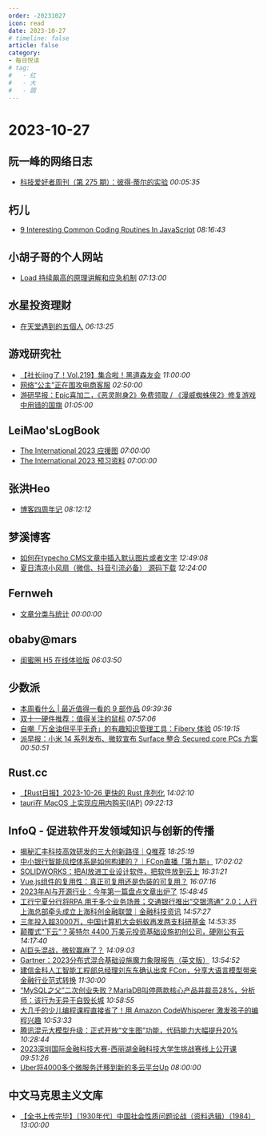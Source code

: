 ```yaml
---
order: -20231027
icon: read
date: 2023-10-27
# timeline: false
article: false
category:
- 每日悦读
# tag:
#   - 红
#   - 大
#   - 圆
---
```


# 2023-10-27 
## 阮一峰的网络日志<span></span>
* [科技爱好者周刊（第 275 期）：彼得·蒂尔的实验](http://www.ruanyifeng.com/blog/2023/10/weekly-issue-275.html) *00:05:35* 
## 朽儿<span></span>
* [9 Interesting Common Coding Routines In JavaScript](https://javascript.plainenglish.io/9-interesting-common-coding-routines-in-javascript-bebe231e1e3f?source=rss-c3917681a8f5------2) *08:16:43* 
## 小胡子哥的个人网站<span></span>
* [Load 持续飙高的原理讲解和应急机制](https://www.barretlee.com/blog/2023/10/27/sre-load-increase/) *07:13:00* 
## 水星投资理财<span></span>
* [在天堂遇到的五個人](http://mercurychong.blogspot.com/2023/10/blog-post_26.html) *06:13:25* 
## 游戏研究社<span></span>
* [【社长jing了！Vol.219】集合啦！黑道森友会](https://www.yystv.cn/p/11291) *11:00:00* 
* [网络“公主”正在围攻电商客服](https://www.yystv.cn/p/11289) *02:50:00* 
* [游研早报：Epic喜加二，《恶灵附身2》免费领取 / 《漫威蜘蛛侠2》修复游戏中用错的国旗](https://www.yystv.cn/p/11288) *01:05:00* 
## LeiMao'sLogBook<span></span>
* [The International 2023 应援图](https://leimao.github.io/essay/Dota2-TI-2023-%E5%BA%94%E6%8F%B4%E5%9B%BE/) *07:00:00* 
* [The International 2023 预习资料](https://leimao.github.io/essay/Dota2-TI-2023-%E9%A2%84%E4%B9%A0%E8%B5%84%E6%96%99/) *07:00:00* 
## 张洪Heo<span></span>
* [博客四周年记](https://blog.zhheo.com/p/843e9559.html) *08:12:12* 
## 梦溪博客<span></span>
* [如何在typecho CMS文章中插入默认图片或者文字](https://www.cyrilstudio.top/archives/25/) *12:49:08* 
* [夏日清凉小风扇（微信、抖音引流必备） 源码下载](https://www.cyrilstudio.top/archives/23/) *12:24:00* 
## Fernweh<span></span>
* [文章分类与统计](https://blog.wohin.me/post-categories/) *00:00:00* 
## obaby@mars<span></span>
* [闺蜜圈 H5 在线体验版](https://h4ck.org.cn/2023/10/%e9%97%ba%e8%9c%9c%e5%9c%88-h5-%e5%9c%a8%e7%ba%bf%e4%bd%93%e9%aa%8c%e7%89%88/) *06:03:50* 
## 少数派<span></span>
* [本周看什么 | 最近值得一看的 9 部作品](https://sspai.com/post/83906) *09:39:36* 
* [双十一硬件推荐：值得关注的鼠标](https://sspai.com/post/80329) *07:57:06* 
* [自嘲「万金油但平平无奇」的有趣知识管理工具：Fibery 体验](https://sspai.com/post/83859) *05:19:15* 
* [派早报：小米 14 系列发布、微软宣布 Surface 整合 Secured core PCs 方案](https://sspai.com/post/83893) *00:50:51* 
## Rust.cc<span></span>
* [【Rust日报】2023-10-26 更快的 Rust 序列化](https://rustcc.cn/article?id=348162d3-2d7b-42b2-b6d1-6549171c0fde) *14:02:10* 
* [tauri在 MacOS 上实现应用内购买(IAP)](https://rustcc.cn/article?id=52cfc394-e5d4-4dd5-8920-23b0a25ad3c0) *09:22:13* 
## InfoQ - 促进软件开发领域知识与创新的传播<span></span>
* [揭秘汇丰科技高效研发的三大创新路径｜Q推荐](https://www.infoq.cn/article/WlOTwiScfkwAXAZfHPgC?utm_source=rss&utm_medium=article) *18:25:19* 
* [中小银行智能风控体系是如何构建的？｜FCon直播「第九期」](https://www.infoq.cn/video/oXX1AvBczGb9eDTqScIm?utm_source=rss&utm_medium=article) *17:02:02* 
* [SOLIDWORKS：把AI放进工业设计软件，把软件放到云上](https://www.infoq.cn/article/yyBzwQPKp3djgGsxgRbX?utm_source=rss&utm_medium=article) *16:31:21* 
* [Vue.js组件的复用性：真正可复用还是伪装的可复用？](https://www.infoq.cn/article/Fu0gAVDCvqCDVDPN7t0U?utm_source=rss&utm_medium=article) *16:07:16* 
* [2023年AI与开源行业：今年第一篇盘点文章出炉了](https://www.infoq.cn/article/f2NZ2bR5H5YrHK5Gzqvh?utm_source=rss&utm_medium=article) *15:48:45* 
* [工行宁夏分行将RPA 用于多个业务场景；交通银行推出“交银湾通” 2.0；​人行上海总部牵头成立上海科创金融联盟｜金融科技资讯](https://www.infoq.cn/article/1xuJTsDKwNiFQMMWNQtw?utm_source=rss&utm_medium=article) *14:57:27* 
* [三年投入超3000万，中国计算机大会蚂蚁再发两支科研基金](https://www.infoq.cn/article/ube9oMGXhoVGIG56mQxk?utm_source=rss&utm_medium=article) *14:53:35* 
* [颠覆式“下云”？英特尔 4400 万美元投资基础设施初创公司，硬刚公有云](https://www.infoq.cn/article/s3FKND2dGscQFzg6FvEi?utm_source=rss&utm_medium=article) *14:17:40* 
* [AI巨头混战，微软赢麻了？](https://www.infoq.cn/article/C1ucVHUXtSwRNi69o6Ts?utm_source=rss&utm_medium=article) *14:09:03* 
* [Gartner：2023分布式混合基础设施魔力象限报告（英文版）](https://www.infoq.cn/minibook/EuvbYTgKuND04zBouKkQ?utm_source=rss&utm_medium=article) *13:54:52* 
* [建信金科人工智能工程部总经理刘东东确认出席 FCon，分享大语言模型带来金融行业范式转换](https://www.infoq.cn/article/wUH5whLMhBYfZXUvfxVf?utm_source=rss&utm_medium=article) *11:30:00* 
* [“MySQL之父”二次创业失败？MariaDB叫停两款核心产品并裁员28%，分析师：该行为无异于自毁长城](https://www.infoq.cn/article/ZERqNPB6jM9beFELCaQ7?utm_source=rss&utm_medium=article) *10:58:55* 
* [大几千的少儿编程课程直接省了！用 Amazon CodeWhisperer 激发孩子的编程兴趣](https://www.infoq.cn/article/tE4JARIoKzaSVav57McG?utm_source=rss&utm_medium=article) *10:53:33* 
* [腾讯混元大模型升级：正式开放“文生图”功能，代码能力大幅提升20%](https://www.infoq.cn/article/w3xGZUPWdyM0iZ1IRUvc?utm_source=rss&utm_medium=article) *10:28:44* 
* [2023深圳国际金融科技大赛-西丽湖金融科技大学生挑战赛线上公开课](https://www.infoq.cn/video/0pfpxtWTUHylwJFbl1I6?utm_source=rss&utm_medium=article) *09:51:26* 
* [Uber将4000多个微服务迁移到新的多云平台Up](https://www.infoq.cn/article/L6OstRwrReRhRCOk8DZN?utm_source=rss&utm_medium=article) *08:00:00* 
## 中文马克思主义文库<span></span>
* [【全书上传完毕】〔1930年代〕中国社会性质问题论战（资料选辑）（1984）](https://www.marxists.org/chinese/reference-books/on-nature-of-chinese-society-1930s/index.htm) *13:00:00* 
